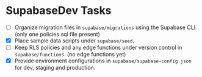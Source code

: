 # SupabaseDev Tasks

- [ ] Organize migration files in `supabase/migrations` using the Supabase CLI. (only one policies.sql file present)
- [x] Place sample data scripts under `supabase/seed`.
- [ ] Keep RLS policies and any edge functions under version control in `supabase/functions`. (no edge functions yet)
- [x] Provide environment configurations in `supabase/supabase-config.json` for dev, staging and production.
